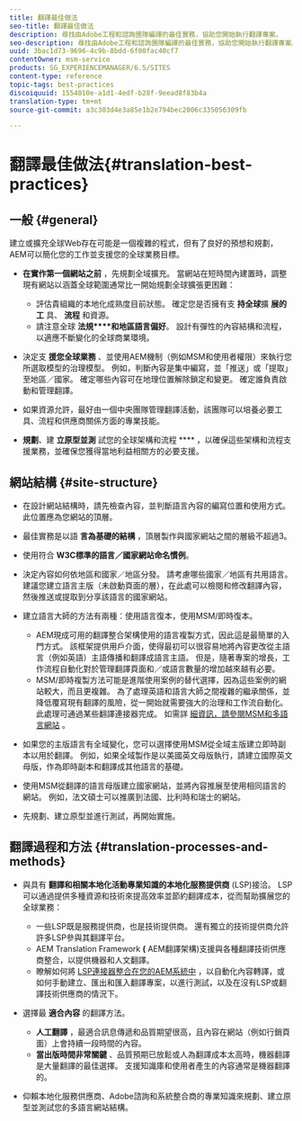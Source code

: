 ```yaml
---
title: 翻譯最佳做法
seo-title: 翻譯最佳做法
description: 尋找由Adobe工程和諮詢團隊編譯的最佳實務，協助您開始執行翻譯專案。
seo-description: 尋找由Adobe工程和諮詢團隊編譯的最佳實務，協助您開始執行翻譯專案。
uuid: 3bac1d73-9696-4c9b-8bdd-6f00fac40cf7
contentOwner: msm-service
products: SG_EXPERIENCEMANAGER/6.5/SITES
content-type: reference
topic-tags: best-practices
discoiquuid: 1554010e-a1d1-4edf-b28f-9eead8f83b4a
translation-type: tm+mt
source-git-commit: a3c303d4e3a85e1b2e794bec2006c335056309fb

---
```



# 翻譯最佳做法{#translation-best-practices}

## 一般 {#general}

建立或擴充全球Web存在可能是一個複雜的程式，但有了良好的預想和規劃，AEM可以簡化您的工作並支援您的全球業務目標。

* **在實作第一個網站之前** ，先規劃全域擴充。 當網站在短時間內建置時，調整現有網站以涵蓋全球範圍通常比一開始規劃全球擴張更困難：

   * 評估貴組織的本地化成熟度目前狀態。 確定您是否擁有支 **持全球**&#x200B;擴 **展的工** 具、 **流程** 和資源。
   * 請注意全球 **法規****和地區語言偏好**。 設計有彈性的內容結構和流程，以適應不斷變化的全球商業環境。

* 決定支 **援您全球業務** 、並使用AEM機制（例如MSM和使用者權限）來執行您所選取模型的治理模型。 例如，判斷內容是集中編寫，並「推送」或「提取」至地區／國家。 確定哪些內容可在地理位置解除鎖定和變更。 確定誰負責啟動和管理翻譯。
* 如果資源允許，最好由一個中央團隊管理翻譯活動，該團隊可以培養必要工具、流程和供應商關係方面的專業技能。
* **規劃**、建 **立原型並測** 試您的全球架構和流程 **** ，以確保這些架構和流程支援業務，並確保您獲得當地利益相關方的必要支援。

## 網站結構 {#site-structure}

* 在設計網站結構時，請先檢查內容，並判斷語言內容的編寫位置和使用方式。 此位置應為您網站的頂層。
* 最佳實務是以語 **言為基礎的結構** ，頂層製作與國家網站之間的層級不超過3。
* 使用符合 **W3C標準的語言／國家網站命名慣例**。
* 決定內容如何依地區和國家／地區分發。 請考慮哪些國家／地區有共用語言。 建議您建立語言主版（未啟動頁面的層），在此處可以檢閱和修改翻譯內容，然後推送或提取到分享該語言的國家網站。
* 建立語言大師的方法有兩種：使用語言復本，使用MSM/即時復本。

   * AEM現成可用的翻譯整合架構使用的語言複製方式，因此這是最簡單的入門方式。 該框架提供用戶介面，使得最初可以很容易地將內容更改從主語言（例如英語）主語傳播和翻譯成語言主語。 但是，隨著專案的增長，工作流程自動化對於管理翻譯頁面和／或語言數量的增加越來越有必要。
   * MSM/即時複製方法可能是進階使用案例的替代選擇，因為這些案例的網站較大，而且更複雜。 為了處理英語和語言大師之間複雜的繼承關係，並降低覆寫現有翻譯的風險，從一開始就需要強大的治理和工作流自動化。 此處理可通過某些翻譯連接器完成。 如需詳 [細資訊，請參閱MSM和多語言網站](/help/sites-administering/msm-best-practices.md#msm-and-multilingual-websites) 。

* 如果您的主版語言有全域變化，您可以選擇使用MSM從全域主版建立即時副本以用於翻譯。 例如，如果全域製作是以美國英文母版執行，請建立國際英文母版，作為即時副本和翻譯成其他語言的基礎。
* 使用MSM從翻譯的語言母版建立國家網站，並將內容推展至使用相同語言的網站。 例如，法文碩士可以推廣到法國、比利時和瑞士的網站。
* 先規劃、建立原型並進行測試，再開始實施。

## 翻譯過程和方法 {#translation-processes-and-methods}

* 與具有 **翻譯和相關本地化活動專業知識的本地化服務提供商** (LSP)接洽。 LSP可以通過提供多種資源和技術來提高效率並節約翻譯成本，從而幫助擴展您的全球業務：

   * 一些LSP既是服務提供商，也是技術提供商。 還有獨立的技術提供商允許許多LSP參與其翻譯平台。
   * AEM Translation Framework **(** AEM翻譯架構)支援與各種翻譯技術供應商整合，以提供機器和人文翻譯。
   * 瞭解如何將 [LSP連接器整合在您的AEM系統中](/help/sites-administering/translation.md) ，以自動化內容轉譯，或如何手動建立、匯出和匯入翻譯專案，以進行測試，以及在沒有LSP或翻譯技術供應商的情況下。

* 選擇最 **適合內容** 的翻譯方法。

   * **人工翻譯** ，最適合訊息傳遞和品質期望很高，且內容在網站（例如行銷頁面）上會持續一段時間的內容。
   * **當出版時間非常關鍵** 、品質預期已放鬆或人為翻譯成本太高時，機器翻譯是大量翻譯的最佳選擇。 支援知識庫和使用者產生的內容通常是機器翻譯的。

* 仰賴本地化服務供應商、Adobe諮詢和系統整合商的專業知識來規劃、建立原型並測試您的多語言網站結構。

